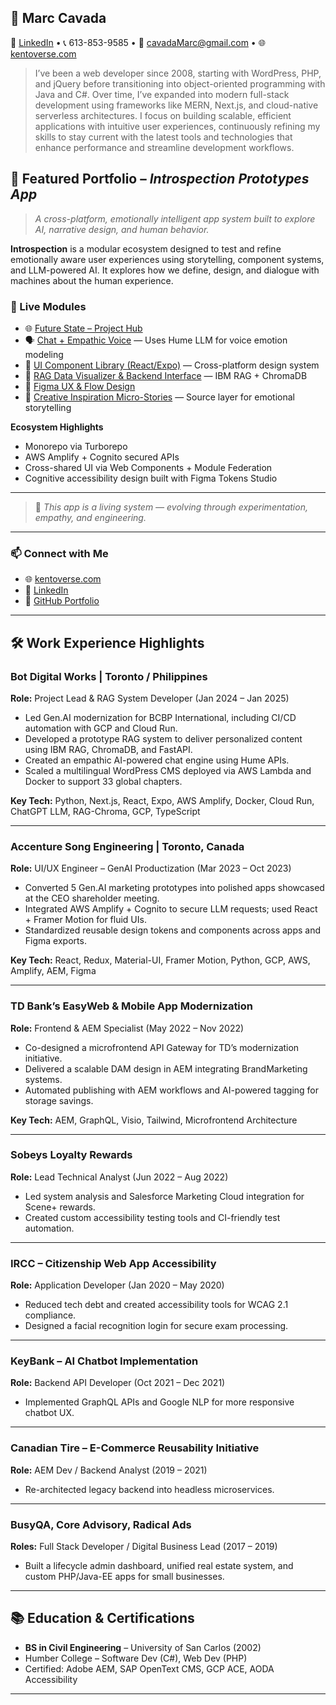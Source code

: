 ## 👋 Marc Cavada
🔗 [LinkedIn](https://linkedin.com/in/marc-cavada) • 📞 613-853-9585 • 📧 cavadaMarc@gmail.com • 🌐 [kentoverse.com](https://emotional-ai.vercel.app/)

> I’ve been a web developer since 2008, starting with WordPress, PHP, and jQuery before transitioning into object-oriented programming with Java and C#. Over time, I’ve expanded into modern full-stack development using frameworks like MERN, Next.js, and cloud-native serverless architectures. I focus on building scalable, efficient applications with intuitive user experiences, continuously refining my skills to stay current with the latest tools and technologies that enhance performance and streamline development workflows.


## 🧠 Featured Portfolio – *Introspection Prototypes App*
> *A cross-platform, emotionally intelligent app system built to explore AI, narrative design, and human behavior.*

**Introspection** is a modular ecosystem designed to test and refine emotionally aware user experiences using storytelling, component systems, and LLM-powered AI. It explores how we define, design, and dialogue with machines about the human experience.

### 🔗 Live Modules
- 🌐 [Future State – Project Hub](https://emotional-ai.vercel.app/)
- 🗣️ [Chat + Empathic Voice](https://emotional-ai.vercel.app/) — Uses Hume LLM for voice emotion modeling
- 🧩 [UI Component Library (React/Expo)](https://emotional-ai.vercel.app/) — Cross-platform design system
- 🧠 [RAG Data Visualizer & Backend Interface](https://emotional-ai.vercel.app/) — IBM RAG + ChromaDB
- 🎨 [Figma UX & Flow Design](https://www.figma.com/design/rpOWEpy2kFjHkXuRE7Ftn9/Introspection?node-id=0-1&t=nHN4M23Hfsi36QgQ-1)
- 📖 [Creative Inspiration Micro-Stories](https://migwapa.com) — Source layer for emotional storytelling

**Ecosystem Highlights**
- Monorepo via Turborepo
- AWS Amplify + Cognito secured APIs
- Cross-shared UI via Web Components + Module Federation
- Cognitive accessibility design built with Figma Tokens Studio

---

> 🚀 *This app is a living system — evolving through experimentation, empathy, and engineering.*

---

### 📫 Connect with Me
- 🌐 [kentoverse.com](https://kentoverse.com)
- 🔗 [LinkedIn](https://linkedin.com/in/marc-cavada)
- 🧠 [GitHub Portfolio](https://github.com/kentoverse)

---

## 🛠️ Work Experience Highlights

### Bot Digital Works | Toronto / Philippines  
**Role:** Project Lead & RAG System Developer (Jan 2024 – Jan 2025)

- Led Gen.AI modernization for BCBP International, including CI/CD automation with GCP and Cloud Run.
- Developed a prototype RAG system to deliver personalized content using IBM RAG, ChromaDB, and FastAPI.
- Created an empathic AI-powered chat engine using Hume APIs.
- Scaled a multilingual WordPress CMS deployed via AWS Lambda and Docker to support 33 global chapters.

**Key Tech:** Python, Next.js, React, Expo, AWS Amplify, Docker, Cloud Run, ChatGPT LLM, RAG-Chroma, GCP, TypeScript

---

### Accenture Song Engineering | Toronto, Canada  
**Role:** UI/UX Engineer – GenAI Productization (Mar 2023 – Oct 2023)

- Converted 5 Gen.AI marketing prototypes into polished apps showcased at the CEO shareholder meeting.
- Integrated AWS Amplify + Cognito to secure LLM requests; used React + Framer Motion for fluid UIs.
- Standardized reusable design tokens and components across apps and Figma exports.

**Key Tech:** React, Redux, Material-UI, Framer Motion, Python, GCP, AWS, Amplify, AEM, Figma

---

### TD Bank’s EasyWeb & Mobile App Modernization  
**Role:** Frontend & AEM Specialist (May 2022 – Nov 2022)

- Co-designed a microfrontend API Gateway for TD’s modernization initiative.
- Delivered a scalable DAM design in AEM integrating BrandMarketing systems.
- Automated publishing with AEM workflows and AI-powered tagging for storage savings.

**Key Tech:** AEM, GraphQL, Visio, Tailwind, Microfrontend Architecture

---

### Sobeys Loyalty Rewards  
**Role:** Lead Technical Analyst (Jun 2022 – Aug 2022)
- Led system analysis and Salesforce Marketing Cloud integration for Scene+ rewards.
- Created custom accessibility testing tools and CI-friendly test automation.

---

### IRCC – Citizenship Web App Accessibility  
**Role:** Application Developer (Jan 2020 – May 2020)
- Reduced tech debt and created accessibility tools for WCAG 2.1 compliance.
- Designed a facial recognition login for secure exam processing.

---

### KeyBank – AI Chatbot Implementation  
**Role:** Backend API Developer (Oct 2021 – Dec 2021)
- Implemented GraphQL APIs and Google NLP for more responsive chatbot UX.

---

### Canadian Tire – E-Commerce Reusability Initiative  
**Role:** AEM Dev / Backend Analyst (2019 – 2021)
- Re-architected legacy backend into headless microservices.

---

### BusyQA, Core Advisory, Radical Ads  
**Roles:** Full Stack Developer / Digital Business Lead (2017 – 2019)
- Built a lifecycle admin dashboard, unified real estate system, and custom PHP/Java-EE apps for small businesses.

---

## 📚 Education & Certifications
- **BS in Civil Engineering** – University of San Carlos (2002)
- Humber College – Software Dev (C#), Web Dev (PHP)
- Certified: Adobe AEM, SAP OpenText CMS, GCP ACE, AODA Accessibility

---

